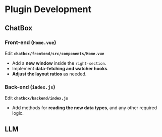 # Plugin Development

## ChatBox
### Front-end (`Home.vue`)

Edit **`chatbox/frontend/src/components/Home.vue`**

* Add a **new window** inside the `right-section`.
* Implement **data-fetching and watcher hooks**.
* **Adjust the layout ratios** as needed.

### Back-end (`index.js`)

Edit **`chatbox/backend/index.js`**

* Add methods for **reading the new data types**, and any other required logic.

## LLM